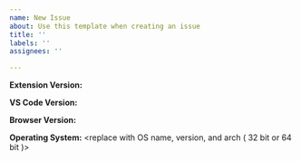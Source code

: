 ```yaml
---
name: New Issue
about: Use this template when creating an issue
title: ''
labels: ''
assignees: ''

---
```


<!-- If describing a bug please describe in detail steps to reproduce, expected behaviour and other relevant details, with screenshots -->


**Extension Version:** <replace with extension version>
  
**VS Code Version:** <replace with VS Code version>
  
**Browser Version:** <replace with browser version>
  
**Operating System:** <replace with OS name, version, and arch ( 32 bit or 64 bit )>
 
